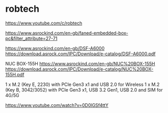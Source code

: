 # robtech
https://www.youtube.com/c/robtech

https://www.asrockind.com/en-gb/faned-embedded-box-pc&filter_attribute=27-71

https://www.asrockind.com/en-gb/DSF-A6000
https://download.asrock.com/IPC/Download/e-catalog/DSF-A6000.pdf

NUC BOX-155H
https://www.asrockind.com/en-gb/NUC%20BOX-155H
https://download.asrock.com/IPC/Download/e-catalog/NUC%20BOX-155H.pdf

1 x M.2 (Key E, 2230) with PCIe Gen3 x1 and USB 2.0 for Wireless
1 x M.2 (Key B, 3042/3052) with PCIe Gen3 x1, USB 3.2 Gen1, USB 2.0 and SIM for 4G/5G

https://www.youtube.com/watch?v=0D0lGSf4ttY

